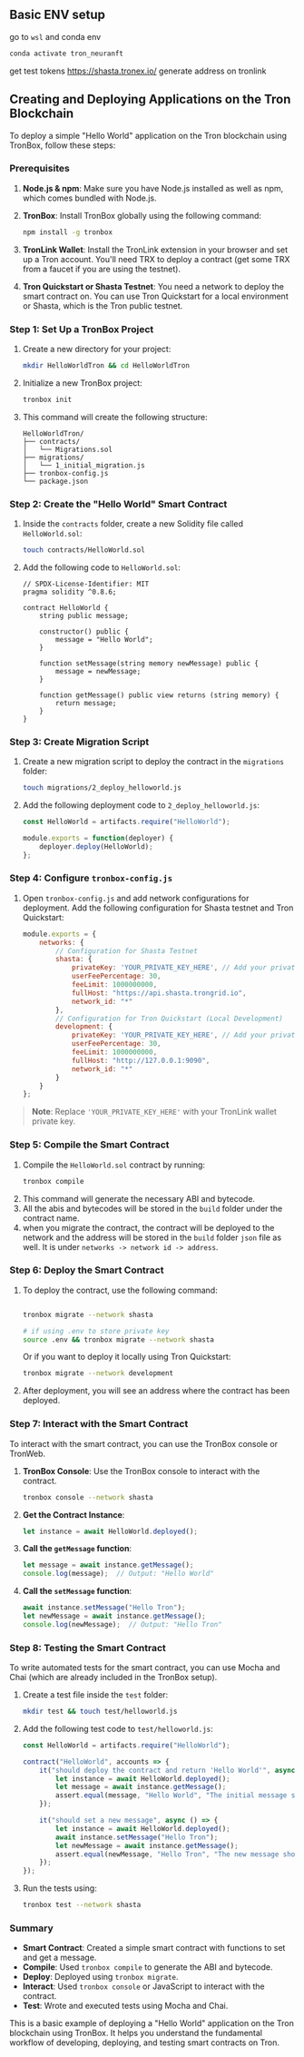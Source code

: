 

## Basic ENV setup

go to `wsl` and conda env 

```bash
conda activate tron_neuranft
```


get test tokens https://shasta.tronex.io/
generate address on tronlink


## Creating and Deploying Applications on the Tron Blockchain
To deploy a simple "Hello World" application on the Tron blockchain using TronBox, follow these steps:

### Prerequisites
1. **Node.js & npm**: Make sure you have Node.js installed as well as npm, which comes bundled with Node.js.
2. **TronBox**: Install TronBox globally using the following command:
    ```bash
    npm install -g tronbox
    ```
3. **TronLink Wallet**: Install the TronLink extension in your browser and set up a Tron account. You'll need TRX to deploy a contract (get some TRX from a faucet if you are using the testnet).

4. **Tron Quickstart or Shasta Testnet**: You need a network to deploy the smart contract on. You can use Tron Quickstart for a local environment or Shasta, which is the Tron public testnet.

### Step 1: Set Up a TronBox Project
1. Create a new directory for your project:
    ```bash
    mkdir HelloWorldTron && cd HelloWorldTron
    ```
2. Initialize a new TronBox project:
    ```bash
    tronbox init
    ```
3. This command will create the following structure:

    ```
    HelloWorldTron/
    ├── contracts/
    │   └── Migrations.sol
    ├── migrations/
    │   └── 1_initial_migration.js
    ├── tronbox-config.js
    └── package.json
    ```

### Step 2: Create the "Hello World" Smart Contract
1. Inside the `contracts` folder, create a new Solidity file called `HelloWorld.sol`:
    ```bash
    touch contracts/HelloWorld.sol
    ```

2. Add the following code to `HelloWorld.sol`:
    ```solidity
    // SPDX-License-Identifier: MIT
    pragma solidity ^0.8.6;

    contract HelloWorld {
        string public message;

        constructor() public {
            message = "Hello World";
        }

        function setMessage(string memory newMessage) public {
            message = newMessage;
        }

        function getMessage() public view returns (string memory) {
            return message;
        }
    }
    ```

### Step 3: Create Migration Script
1. Create a new migration script to deploy the contract in the `migrations` folder:
    ```bash
    touch migrations/2_deploy_helloworld.js
    ```

2. Add the following deployment code to `2_deploy_helloworld.js`:
    ```javascript
    const HelloWorld = artifacts.require("HelloWorld");

    module.exports = function(deployer) {
        deployer.deploy(HelloWorld);
    };
    ```

### Step 4: Configure `tronbox-config.js`
1. Open `tronbox-config.js` and add network configurations for deployment. Add the following configuration for Shasta testnet and Tron Quickstart:

    ```javascript
    module.exports = {
        networks: {
            // Configuration for Shasta Testnet
            shasta: {
                privateKey: 'YOUR_PRIVATE_KEY_HERE', // Add your private key here (TronLink private key)
                userFeePercentage: 30,
                feeLimit: 1000000000,
                fullHost: "https://api.shasta.trongrid.io",
                network_id: "*"
            },
            // Configuration for Tron Quickstart (Local Development)
            development: {
                privateKey: 'YOUR_PRIVATE_KEY_HERE', // Add your private key here
                userFeePercentage: 30,
                feeLimit: 1000000000,
                fullHost: "http://127.0.0.1:9090",
                network_id: "*"
            }
        }
    };
    ```

> **Note**: Replace `'YOUR_PRIVATE_KEY_HERE'` with your TronLink wallet private key.

### Step 5: Compile the Smart Contract
1. Compile the `HelloWorld.sol` contract by running:
    ```bash
    tronbox compile
    ```
2. This command will generate the necessary ABI and bytecode.
3. All the abis and bytecodes will be stored in the `build` folder under the contract name.
4. when you migrate the contract, the contract will be deployed to the network and the address will be stored in the `build` folder `json` file as well. It is under `networks -> network id -> address`.

### Step 6: Deploy the Smart Contract
1. To deploy the contract, use the following command:
    ```bash
    
    tronbox migrate --network shasta

    # if using .env to store private key
    source .env && tronbox migrate --network shasta
    ```
   Or if you want to deploy it locally using Tron Quickstart:
    ```bash
    tronbox migrate --network development
    ```

2. After deployment, you will see an address where the contract has been deployed.

### Step 7: Interact with the Smart Contract
To interact with the smart contract, you can use the TronBox console or TronWeb.

1. **TronBox Console**: Use the TronBox console to interact with the contract.

    ```bash
    tronbox console --network shasta
    ```
   
2. **Get the Contract Instance**:
    ```javascript
    let instance = await HelloWorld.deployed();
    ```

3. **Call the `getMessage` function**:
    ```javascript
    let message = await instance.getMessage();
    console.log(message);  // Output: "Hello World"
    ```

4. **Call the `setMessage` function**:
    ```javascript
    await instance.setMessage("Hello Tron");
    let newMessage = await instance.getMessage();
    console.log(newMessage);  // Output: "Hello Tron"
    ```

### Step 8: Testing the Smart Contract
To write automated tests for the smart contract, you can use Mocha and Chai (which are already included in the TronBox setup).

1. Create a test file inside the `test` folder:
    ```bash
    mkdir test && touch test/helloworld.js
    ```

2. Add the following test code to `test/helloworld.js`:

    ```javascript
    const HelloWorld = artifacts.require("HelloWorld");

    contract("HelloWorld", accounts => {
        it("should deploy the contract and return 'Hello World'", async () => {
            let instance = await HelloWorld.deployed();
            let message = await instance.getMessage();
            assert.equal(message, "Hello World", "The initial message should be 'Hello World'");
        });

        it("should set a new message", async () => {
            let instance = await HelloWorld.deployed();
            await instance.setMessage("Hello Tron");
            let newMessage = await instance.getMessage();
            assert.equal(newMessage, "Hello Tron", "The new message should be 'Hello Tron'");
        });
    });
    ```

3. Run the tests using:
    ```bash
    tronbox test --network shasta
    ```

### Summary
- **Smart Contract**: Created a simple smart contract with functions to set and get a message.
- **Compile**: Used `tronbox compile` to generate the ABI and bytecode.
- **Deploy**: Deployed using `tronbox migrate`.
- **Interact**: Used `tronbox console` or JavaScript to interact with the contract.
- **Test**: Wrote and executed tests using Mocha and Chai.

This is a basic example of deploying a "Hello World" application on the Tron blockchain using TronBox. It helps you understand the fundamental workflow of developing, deploying, and testing smart contracts on Tron.